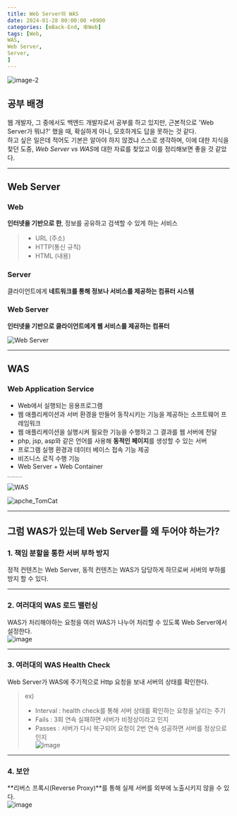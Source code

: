 ```yaml
---
title: Web Server와 WAS
date: 2024-01-28 00:00:00 +0900
categories: [⚙️Back-End, 🕸️Web]
tags: [Web,
WAS,
Web Server,
Server,
]     
---    
```

  
![image-2](https://github.com/han-tomas/han-tomas.github.io/assets/124488773/a715d453-5c5d-430d-b3b9-e4914dc19b42)
  
  
## 공부 배경
웹 개발자, 그 중에서도 백엔드 개발자로서 공부를 하고 있지만, 근본적으로 'Web Server가 뭐냐?' 했을 때, 확실하게 아니, 모호하게도 답을 못하는 것 같다.  
하고 싶은 일은데 적어도 기본은 알아야 하지 않겠냐 스스로 생각하며, 이에 대한 지식을 찾던 도중, *Web Server vs WAS*에 대한 자료를 찾았고 이를 정리해보면 좋을 것 같았다.  
  
---
## Web Server
### Web
**인터넷을 기반으로 한**, 정보를 공유하고 검색할 수 있게 하는 서비스  
> * URL (주소)  
> * HTTP(통신 규칙)  
> * HTML (내용)  
  

### Server
클라이언트에게 **네트워크를 통해 정보나 서비스를 제공하는 컴퓨터 시스템**  
  

### Web Server  
**인터넷을 기반으로 클라이언트에게 웹 서비스를 제공하는 컴퓨터**  
  
![Web Server](https://github.com/han-tomas/han-tomas.github.io/assets/124488773/0a1f4660-8371-4632-b169-f36778e2f848)  
  
---
## WAS  
### Web Application Service  
* Web에서 실행되는 응용프로그램  
* 웹 애플리케이션과 서버 환경을 만들어 동작시키는 기능을 제공하는 소프트웨어 프레임워크  
* 웹 애플리케이션을 실행시켜 필요한 기능을 수행하고 그 결과를 웹 서버에 전달  
* php, jsp, asp와 같은 언어를 사용해 **동적인 페이지**를 생성할 수 있는 서버  
* 프로그램 실행 환경과 데이터 베이스 접속 기능 제공  
* 비즈니스 로직 수행 기능  
* Web Server + Web Container  

<span style="font-size:10%"> **Container : jsp/Servlet을 실행시킬 수 있는 소프트 웨어**</span> 
  

![WAS](https://github.com/han-tomas/han-tomas.github.io/assets/124488773/301dde0f-1d16-428e-b410-bac4e36316f2)
  
![apche_TomCat](https://github.com/han-tomas/han-tomas.github.io/assets/124488773/c3464e5d-cb53-4d93-b4c8-fb1d27c5aeb4)
  
---
## 그럼 WAS가 있는데 Web Server를 왜 두어야 하는가?  
### 1. 책임 분할을 통한 서버 부하 방지  
정적 컨텐츠는 Web Server, 동적 컨텐츠는 WAS가 담당하게 하므로써 서버의 부하를 방지 할 수 있다.  
  
---
### 2. 여러대의 WAS 로드 밸런싱 
WAS가 처리해야하는 요청을 여러 WAS가 나누어 처리할 수 있도록 Web Server에서 설정한다.  
![image](https://github.com/han-tomas/han-tomas.github.io/assets/124488773/095c5a2b-c6c5-4e41-b365-5dce32ff9bea)  
  
---
### 3. 여러대의 WAS Health Check  
Web Server가 WAS에 주기적으로 Http 요청을 보내 서버의 상태를 확인한다.  
> ex)  
> * Interval : health check를 통해 서버 상태를 확인하는 요청을 날리는 주기  
> * Fails : 3회 연속 실패하면 서버가 비정상이라고 인지  
> * Passes : 서버가 다시 복구되어 요청이 2번 연속 성공하면 서버를 정상으로 인지  
![image](https://github.com/han-tomas/han-tomas.github.io/assets/124488773/6fb4ac64-6aa9-458d-8834-db28a89d91a2)
  
---
### 4. 보안
**리버스 프록시(Reverse Proxy)**를 통해 실제 서버를 외부에 노출시키지 않을 수 있다.  
![image](https://github.com/han-tomas/han-tomas.github.io/assets/124488773/12742658-75e9-47c0-8766-a13d85e591ec)  
 